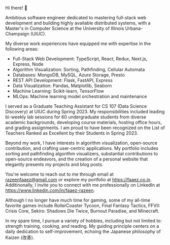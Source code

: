 Hi there! 👋

Ambitious software engineer dedicated to mastering full-stack web development and building highly available distributed systems, with a Master's in Computer Science at the University of Illinois Urbana-Champaign (UIUC).

My diverse work experiences have equipped me with expertise in the following areas:
- Full-Stack Web Development: TypeScript, React, Redux, Next.js, Express, Node
- Algorithm Visualization: Sorting, Pathfinding, Cellular Automata
- Databases: MongoDB, MySQL, Azure Storage, Presto
- REST API Development: Flask, FastAPI, Express
- Data Visualization: Pandas, Matplotlib, Seaborn
- Machine Learning: Scikit-learn, TensorFlow
- MLOps: Machine learning model orchestration and maintenance

I served as a Graduate Teaching Assistant for CS 107 (Data Science Discovery) at UIUC during Spring 2023. My responsibilities included leading bi-weekly lab sessions for 60 undergraduate students from diverse academic backgrounds, developing course materials, hosting office hours, and grading assignments. I am proud to have been recognized on the List of Teachers Ranked as Excellent by their Students in Spring 2023.

Beyond my work, I have interests in algorithm visualization, open-source contribution, and crafting user-centric applications. My portfolio includes sorting and pathfinding algorithm visualizers, substantial contributions to open-source endeavors, and the creation of a personal website that elegantly presents my projects and blog posts.

You're welcome to reach out to me through email at razeenfaaez@gmail.com or explore my portfolio at https://faaez.co.in. Additinonally, I invite you to connect with me professionally on LinkedIn at https://www.linkedin.com/in/faaez-razeen.

Although I no longer have much time for gaming, some of my all-time favorite games include RollerCoaster Tycoon, Final Fantasy Tactics, FFVII: Crisis Core, Sekiro: Shadows Die Twice, Burnout Paradise, and Minecraft.

In my spare time, I pursue a variety of hobbies, including but not limited to: strength training, cooking, and reading. My guiding principle centers on a daily dedication to self-improvement, echoing the Japanese philosophy of Kaizen (改善).
